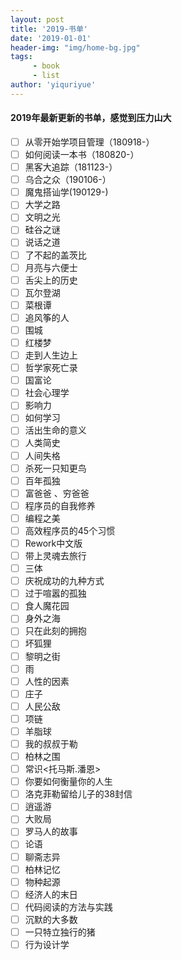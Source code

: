 ```yaml
---
layout: post
title: '2019-书单'
date: '2019-01-01'
header-img: "img/home-bg.jpg"
tags:
     - book
     - list
author: 'yiquriyue'
---
```

#### 2019年最新更新的书单，感觉到压力山大

- [ ] 从零开始学项目管理（180918-）
- [ ] 如何阅读一本书（180820-）
- [ ] 黑客大追踪（181123-）
- [ ] 乌合之众（190106-）
- [ ] 魔鬼搭讪学(190129-)
- [ ] 大学之路
- [ ] 文明之光
- [ ] 硅谷之谜
- [ ] 说话之道
- [ ] 了不起的盖茨比
- [ ] 月亮与六便士
- [ ] 舌尖上的历史
- [ ] 瓦尔登湖
- [ ] 菜根谭
- [ ] 追风筝的人
- [ ] 围城
- [ ] 红楼梦
- [ ] 走到人生边上
- [ ] 哲学家死亡录
- [ ] 国富论
- [ ] 社会心理学
- [ ] 影响力
- [ ] 如何学习
- [ ] 活出生命的意义
- [ ] 人类简史
- [ ] 人间失格
- [ ] 杀死一只知更鸟
- [ ] 百年孤独
- [ ] 富爸爸 、穷爸爸
- [ ] 程序员的自我修养
- [ ] 编程之美
- [ ] 高效程序员的45个习惯
- [ ] Rework中文版
- [ ] 带上灵魂去旅行
- [ ] 三体
- [ ] 庆祝成功的九种方式
- [ ] 过于喧嚣的孤独
- [ ] 食人魔花园
- [ ] 身外之海
- [ ] 只在此刻的拥抱
- [ ] 坏狐狸
- [ ] 黎明之街
- [ ] 雨
- [ ] 人性的因素
- [ ] 庄子
- [ ] 人民公敌
- [ ] 项链
- [ ] 羊脂球
- [ ] 我的叔叔于勒
- [ ] 柏林之围
- [ ] 常识<托马斯.潘恩>
- [ ] 你要如何衡量你的人生
- [ ] 洛克菲勒留给儿子的38封信
- [ ] 逍遥游
- [ ] 大败局
- [ ] 罗马人的故事
- [ ] 论语
- [ ] 聊斋志异
- [ ] 柏林记忆
- [ ] 物种起源
- [ ] 经济人的末日
- [ ] 代码阅读的方法与实践
- [ ] 沉默的大多数
- [ ] 一只特立独行的猪
- [ ] 行为设计学
